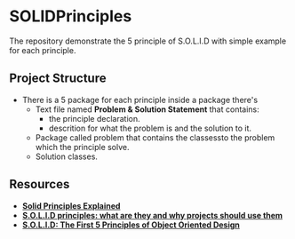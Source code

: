 # SOLIDPrinciples
The repository demonstrate the 5 principle of S.O.L.I.D with simple example for each principle.

## Project Structure

* There is a 5 package for each principle inside a package there's
  * Text file named **Problem & Solution Statement** that contains:
    - the principle declaration.
    - descrition for what the problem is and the solution to it.
  * Package called problem that contains the classessto the problem which the principle solve.
  * Solution classes.

## Resources

* <a href="https://www.freecodecamp.org/news/solid-principles-explained-in-plain-english/ "  target="_blank"> **Solid Principles Explained**</a>
* <a href="https://mari-azevedo.medium.com/s-o-l-i-d-principles-what-are-they-and-why-projects-should-use-them-50b85e4aa8b6"  target="_blank"> **S.O.L.I.D principles: what are they and why projects should use them**</a>
* <a href="https://www.digitalocean.com/community/conceptual_articles/s-o-l-i-d-the-first-five-principles-of-object-oriented-design"  target="_blank"> **S.O.L.I.D: The First 5 Principles of Object Oriented Design**</a>
